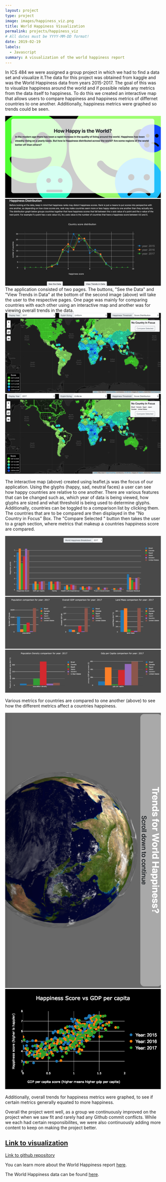 ```yaml
---
layout: project
type: project
image: images/happiness_viz.png
title: World Happiness Visualization
permalink: projects/happiness_viz
# All dates must be YYYY-MM-DD format!
date: 2019-02-19
labels:
  - Javascript
summary: A visualization of the world happiness report
---
```


In ICS 484 we were assigned a group project in which we had to find a data set and visualize it.The data for this project was obtained from kaggle and was the World Happiness data from years 2015-2017. The goal of this was to visualize happiness around the world and if possible relate any metrics from the data itself to happiness. To do this we created an interactive map that allows users to compare happiness and happiness metrics of differnet countries to one another. Additionally, happiness metrics were graphed so trends could be seen.

  <img class="ui left floated image" src="../images/world_happiness_1.png">
  <img class="ui right floated image" src="../images/world_happiness_2.png">
<br>
The application consisted of two pages. The buttons, "See the Data" and "View Trends in Data" at the bottom of the second image (above) will take the user to the respective pages. One page was mainly for comparing countries with each other using an interactive map and another was for viewing overall trends in the data.
  
  <img class="ui image" src="../images/world_happiness_3.png">
  <img class="ui image" src="../images/world_happiness_4.png">
  
The interactive map (above) created using leaflet.js was the focus of our application. Using the glyphs (happy, sad, neutral faces) a user can see how happy countries are relative to one another. There are various features that can be changed such as, which year of data is being viewed, how glyphs are sized and what threshold is being used to determine glyphs. Additionally, countries can be toggled to a comparison list by clicking them. The countries that are to be compared are then displayed in the "No Country in Focus" Box. The "Compare Selected " button then takes the user to a graph section, where metrics that makeup a countries happiness score are compared. 

  <img class="ui image" src="../images/world_happiness_5.png">
  <img class="ui image" src="../images/world_happiness_6.png">
  <img class="ui image" src="../images/world_happiness_7.png">

Various metrics for countries are compared to one another (above) to see how the different metrics affect a countries happiness. 

  <img class="ui image" src="../images/world_happiness_8.png">
  <img class="ui image" src="../images/happines_graph.png">

Additionally, overall trends for happiness metrics were graphed, to see if certain metrics generally equated to more happiness.  


Overall the project went well, as a group we continuously improved on the project when we saw fit and rarely had any Github commit conflicts. While we each had certain responsibilites, we were also continuously adding more content to keep on making the project better. 
 
## [Link to visualization](https://ics-484-fall-2018-team-app.github.io/Project-3/index.html)

[Link to github repository](https://github.com/ICS-484-Fall-2018-Team-App/Project-3)


You can learn more about the World Happiness report [here](http://worldhappiness.report/).

The World Happiness data can be found [here](https://www.kaggle.com/unsdsn/world-happiness).
